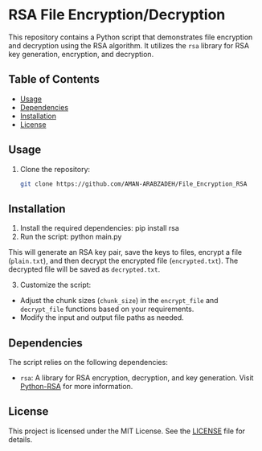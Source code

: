 # RSA File Encryption/Decryption

This repository contains a Python script that demonstrates file encryption and decryption using the RSA algorithm. It utilizes the `rsa` library for RSA key generation, encryption, and decryption.

## Table of Contents

- [Usage](#usage)
- [Dependencies](#dependencies)
- [Installation](#installation)
- [License](#license)

## Usage

1. Clone the repository:

   ```bash
   git clone https://github.com/AMAN-ARABZADEH/File_Encryption_RSA
## Installation 
1. Install the required dependencies:
       pip install rsa
2. Run the script:
       python  main.py


This will generate an RSA key pair, save the keys to files, encrypt a file (`plain.txt`), and then decrypt the encrypted file (`encrypted.txt`). The decrypted file will be saved as `decrypted.txt`.

3. Customize the script:

- Adjust the chunk sizes (`chunk_size`) in the `encrypt_file` and `decrypt_file` functions based on your requirements.
- Modify the input and output file paths as needed.

## Dependencies

The script relies on the following dependencies:

- `rsa`: A library for RSA encryption, decryption, and key generation. Visit [Python-RSA](https://stuvel.eu/python-rsa-doc/) for more information.

## License

This project is licensed under the MIT License. See the [LICENSE](LICENSE) file for details.




